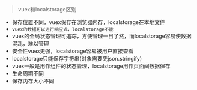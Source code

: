 <!--
 * @Descripttion:
 * @version:
 * @Author: congsir
 * @Date: 2022-07-23 22:54:12
 * @LastEditors: Please set LastEditors
 * @LastEditTime: 2022-07-23 23:00:05
-->
> vuex和localstorage区别

+ 保存位置不同，vuex保存在浏览器内存，localstorage在本地文件
+ `vuex的数据可以进行响应式，localstorage不能`
+ vuex的全局状态管理可追踪，方便管理一目了然，而localstorage容易使数据混乱，难以管理
+ 安全性vuex更强，localstorage容易被用户直接查看
+ localstorage只能保存字符串(对象需要先json.stringify)
+ vuex一般是用作组件的状态管理，localstorage用作页面间数据保存
+ 生命周期不同
+ 保存内存大小不同